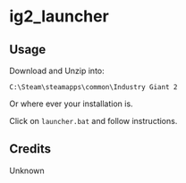 # ig2_launcher

## Usage

Download and Unzip into:

```
C:\Steam\steamapps\common\Industry Giant 2
``` 
Or where ever your installation is.

Click on `launcher.bat` and follow instructions.

## Credits

Unknown
